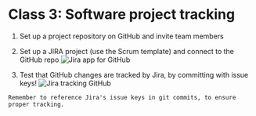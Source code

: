 # Class 3: Software project tracking

1. Set up a project repository on GitHub and invite team members

2. Set up a JIRA project (use the Scrum template) and connect to the GitHub repo
![Jira app for GitHub](figures/Jira_GitHub_app.png) 

3. Test that GitHub changes are tracked by Jira, by committing with issue keys!
![Jira tracking GitHub](figures/Jira_GitHub_tracking.png)

```{note}
Remember to reference Jira's issue keys in git commits, to ensure proper tracking.
```
